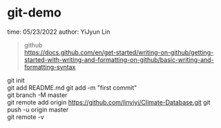 # git-demo
time: 05/23/2022
author: YiJyun Lin

> github  
https://docs.github.com/en/get-started/writing-on-github/getting-started-with-writing-and-formatting-on-github/basic-writing-and-formatting-syntax  

git init  
git add README.md
git add -m "first commit"  
git branch -M master  
git remote add origin https://github.com/linyiyi/Climate-Database.git
git push -u origin master  
git remote -v
